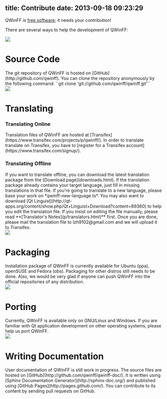title: Contribute
date: 2013-09-18 09:23:29
---
QWinFF is [free software](http://en.wikipedia.org/wiki/Free_software); it needs your contribution!

There are several ways to help the development of QWinFF:

<div class="icon-and-text">
<img src="/img/dev/code.png">
<div class="content">
<h1>Source Code</h1>The git repository of QWinFF is hosted on [GitHub](http://github.com/qwinff).
You can clone the repository anonymously by the following command:
``git clone 'git://github.com/qwinff/qwinff.git'``
</div></div>

<div class="icon-and-text">
<img src="/img/dev/i18n.png">
<div class="content">
<h1>Translating</h1><h3>Translating Online</h3>Translation files of QWinFF are hosted at [Transifex](https://www.transifex.com/projects/p/qwinff/). In order to translate translate on Transifex, you have to [register for a Transifex account](https://www.transifex.com/signup/).
<h3>Translating Offline</h3>If you want to translate offline, you can download the latest translation package from the [Download page](downloads.html). If the translation package already contains your target language, just fill in missing translations in that file. If you're going to translate to a new language, please base your work on *qwinff-new-language.ts*. You may also want to download [Qt Linguist](http://qt-apps.org/content/show.php/Qt+Linguist+Download?content=89360) to help you edit the translation file. If you insist on editing the file manually, please read **[Translator's Notes](p/translators.html)** first. Once you are done, please mail the translation file to lzh9102@gmail.com and we will upload it to Transifex.
</div></div>

<div class="icon-and-text">
<img src="/img/dev/packaging.png">
<div class="content">
<h1>Packaging</h1>Installation package of QWinFF is currently available for Ubuntu (ppa), openSUSE and Fedora (obs). Packaging for other distros still needs to be done. Also, we would be very glad if anyone can push QWinFF into the official repositories of any distribution.
</div></div>

<div class="icon-and-text">
<img src="/img/dev/porting.png">
<div class="content">
<h1>Porting</h1>Currently, QWinFF is available only on GNU/Linux and Windows. If you are familiar with Qt application development on other operating systems, please help us port QWinFF.
</div></div>

<div class="icon-and-text">
<img src="/img/dev/doc.png">
<div class="content">
<h1>Writing Documentation</h1>User documentation of QWinFF is still work in progress. The source files are hosted on [GitHub](http://github.com/qwinff/qwinff-doc/). It is written using [Sphinx Documentation Generator](http://sphinx-doc.org/) and published using [GitHub Pages](http://pages.github.com/). You can contribute to its content by sending pull requests on GitHub.
</div></div>
